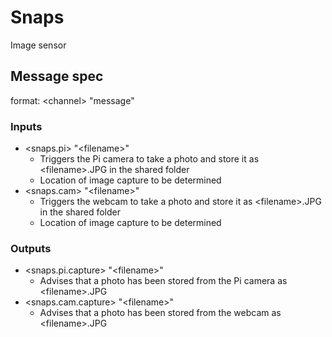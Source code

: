 # Snaps

Image sensor

## Message spec

format: \<channel> "message"

### Inputs

* \<snaps.pi> "\<filename>"
  * Triggers the Pi camera to take a photo and store it as \<filename>.JPG in the shared folder
  * Location of image capture to be determined
* \<snaps.cam> "\<filename>"
  * Triggers the webcam to take a photo and store it as \<filename>.JPG in the shared folder
  * Location of image capture to be determined

### Outputs

* \<snaps.pi.capture> "\<filename>"
  * Advises that a photo has been stored from the Pi camera as \<filename>.JPG
* \<snaps.cam.capture> "\<filename>"
  * Advises that a photo has been stored from the webcam as \<filename>.JPG
